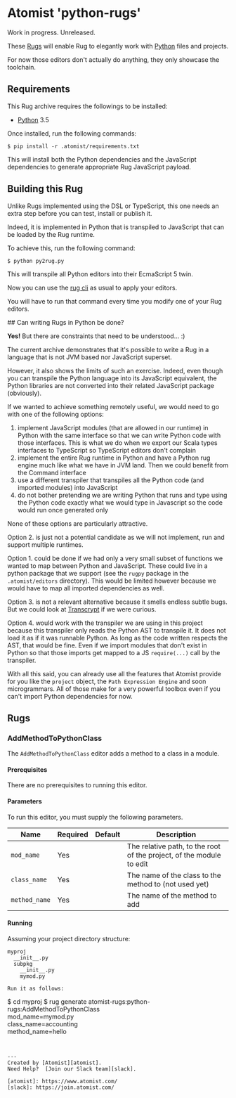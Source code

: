 # Atomist 'python-rugs'

Work in progress. Unreleased.

These [Rugs][rug] will enable Rug to elegantly work with [Python][python] 
files and projects.

For now those editors don't actually do anything, they only showcase the 
toolchain.

[rug]: http://docs.atomist.com/
[python]: https://www.python.org/
[npm]: https://www.npmjs.com/
[cli]: https://github.com/atomist/rug-cli
[JavaScripthon]: https://github.com/azazel75/metapensiero.pj
[transcrypt]: http://transcrypt.org/

## Requirements

This Rug archive requires the followings to be installed:

* [Python][python] 3.5

Once installed, run the following commands:

```
$ pip install -r .atomist/requirements.txt
```

This will install both the Python dependencies and the JavaScript dependencies
to generate appropriate Rug JavaScript payload.

## Building this Rug

Unlike Rugs implemented using the DSL or TypeScript, this one needs an extra
step before you can test, install or publish it.

Indeed, it is implemented in Python that is transpiled to JavaScript that can
be loaded by the Rug runtime.

To achieve this, run the following command:

```
$ python py2rug.py
```

This will transpile all Python editors into their EcmaScript 5 twin. 

Now you can use the [rug cli][cli] as usual to apply your editors.

You will have to run that command every time you modify one of your Rug editors.

## Can writing Rugs in Python be done?

**Yes!** But there are constraints that need to be understood... :)

The current archive demonstrates that it's possible to write a Rug in a 
language that is not JVM based nor JavaScript superset.

However, it also shows the limits of such an exercise. Indeed, even though you
can transpile the Python language into its JavaScript equivalent, the Python
libraries are not converted into their related JavaScript package (obviously).

If we wanted to achieve something remotely useful, we would need to go with
one of the following options:

1. implement JavaScript modules (that are allowed in our runtime) in Python
   with the same interface so that we can write Python code with those 
   interfaces. This is what we do when we export our Scala types interfaces
   to TypeScript so TypeScript editors don't complain
2. implement the entire Rug runtime in Python and have a Python rug engine
   much like what we have in JVM land. Then we could benefit from the Command
   interface
3. use a different transpiler that transpiles all the Python code (and imported
   modules) into JavaScript
4. do not bother pretending we are writing Python that runs and type using
   the Python code exactly what we would type in Javascript so the code would
   run once generated only

None of these options are particularly attractive.

Option 2. is just not a potential candidate as we will not implement, run and
support multiple runtimes.

Option 1. could be done if we had only a very small 
subset of functions we wanted to map between Python and JavaScript. These could
live in a python package that we support (see the `rugpy` package
in the `.atomist/editors` directory). This would be limited however because we 
would have to map all imported dependencies as well.

Option 3. is not a relevant alternative because it smells endless subtle bugs.
But we could look at [Transcrypt][transcrypt] if we were curious.

Option 4. would work with the transpiler we are using in this project because
this transpiler only reads the Python AST to transpile it. It does not load it
as if it was runnable Python. As long as the code written respects the AST, that
would be fine. Even if we import modules that don't exist in Python so that 
those imports get mapped to a JS `require(...)` call by the transpiler.

With all this said, you can already use all the features that Atomist provide
for you like the `project` object, the `Path Expression Engine` and soon
microgrammars. All of those make for a very powerful toolbox even if you can't
import Python dependencies for now.

## Rugs

### AddMethodToPythonClass

The `AddMethodToPythonClass` editor adds a method to a class in a module.

#### Prerequisites

There are no prerequisites to running this editor.

#### Parameters

To run this editor, you must supply the following parameters.

Name | Required | Default | Description
-----|----------|---------|------------
`mod_name` | Yes | |  The relative path, to the root of the project, of the module to edit
`class_name` | Yes | |  The name of the class to the method to (not used yet)
`method_name` | Yes | | The name of the method to add

#### Running

Assuming your project directory structure:

```
myproj
  __init__.py
  subpkg
    __init__.py
    mymod.py

Run it as follows:

```
$ cd myproj
$ rug generate atomist-rugs:python-rugs:AddMethodToPythonClass \
    mod_name=mymod.py \
    class_name=accounting\
    method_name=hello
```


---
Created by [Atomist][atomist].
Need Help?  [Join our Slack team][slack].

[atomist]: https://www.atomist.com/
[slack]: https://join.atomist.com/
